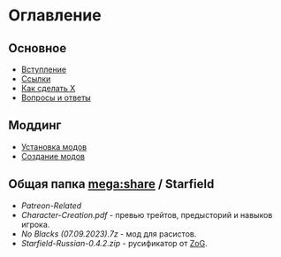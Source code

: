 # Оглавление

## Основное
+ [Вступление](Основное/Вступление.md)
+ [Ссылки](Основное/Ссылки.md)
+ [Как сделать X](Основное/Как-сделать-X.md)
+ [Вопросы и ответы](Основное/Вопросы-ответы.md)

## Моддинг
+ [Установка модов](Моддинг/Установка-модов.md)
+ [Создание модов](Моддинг/Создание-модов.md)

## Общая папка [mega:share](https://link.meridiano-web.com/mega:share) / Starfield
+ *Patreon-Related*
+ *Character-Creation.pdf* - превью трейтов, предысторий и навыков игрока.
+ *No Blacks (07.09.2023).7z* - мод для расистов.
+ *Starfield-Russian-0.4.2.zip* - русификатор от [ZoG](https://www.zoneofgames.ru/games/starfield/files/8415.html).